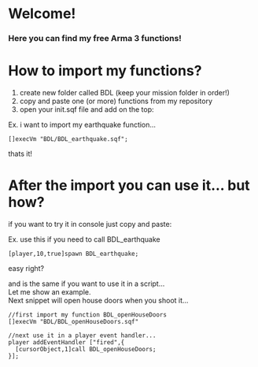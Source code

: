 # Welcome!
### Here you can find my free Arma 3 functions!


# How to import my functions?

  1. create new folder called BDL (keep your mission folder in order!)
  1. copy and paste one (or more) functions from my repository
  1. open your init.sqf file and add on the top: 
  
  Ex. i want to import my earthquake function...
  ```
  []execVm "BDL/BDL_earthquake.sqf";
  ```  
  thats it!

# After the import you can use it... but how?
  if you want to try it in console just copy and paste:
  
  Ex. use this if you need to call BDL_earthquake
  ```
  [player,10,true]spawn BDL_earthquake;
  ```  
  easy right?
  
  and is the same if you want to use it in a script...  
  Let me show an example.  
  Next snippet will open house doors when you shoot it...  
  
  ```
  //first import my function BDL_openHouseDoors
  []execVm "BDL/BDL_openHouseDoors.sqf"
  
  //next use it in a player event handler...
  player addEventHandler ["fired",{
    [cursorObject,1]call BDL_openHouseDoors;
  }];
  ```
